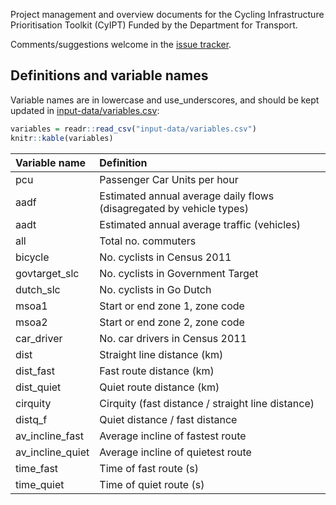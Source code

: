 
<!-- README.md is generated from README.Rmd. Please edit that file -->
Project management and overview documents for the Cycling Infrastructure Prioritisation Toolkit (CyIPT) Funded by the Department for Transport.

Comments/suggestions welcome in the [issue tracker](https://github.com/cyipt/cyipt/issues).

Definitions and variable names
------------------------------

Variable names are in lowercase and use\_underscores, and should be kept updated in [input-data/variables.csv](https://github.com/cyipt/cyipt/blob/master/input-data/variables.csv):

``` r
variables = readr::read_csv("input-data/variables.csv")
knitr::kable(variables)
```

| Variable name      | Definition                                                           |
|:-------------------|:---------------------------------------------------------------------|
| pcu                | Passenger Car Units per hour                                         |
| aadf               | Estimated annual average daily flows (disagregated by vehicle types) |
| aadt               | Estimated annual average traffic (vehicles)                          |
| all                | Total no. commuters                                                  |
| bicycle            | No. cyclists in Census 2011                                          |
| govtarget\_slc     | No. cyclists in Government Target                                    |
| dutch\_slc         | No. cyclists in Go Dutch                                             |
| msoa1              | Start or end zone 1, zone code                                       |
| msoa2              | Start or end zone 2, zone code                                       |
| car\_driver        | No. car drivers in Census 2011                                       |
| dist               | Straight line distance (km)                                          |
| dist\_fast         | Fast route distance (km)                                             |
| dist\_quiet        | Quiet route distance (km)                                            |
| cirquity           | Cirquity (fast distance / straight line distance)                    |
| distq\_f           | Quiet distance / fast distance                                       |
| av\_incline\_fast  | Average incline of fastest route                                     |
| av\_incline\_quiet | Average incline of quietest route                                    |
| time\_fast         | Time of fast route (s)                                               |
| time\_quiet        | Time of quiet route (s)                                              |
